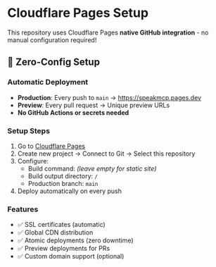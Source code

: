 # Cloudflare Pages Setup

This repository uses Cloudflare Pages **native GitHub integration** - no manual configuration required!

## 🚀 Zero-Config Setup

### Automatic Deployment
- **Production**: Every push to `main` → https://speakmcp.pages.dev
- **Preview**: Every pull request → Unique preview URLs
- **No GitHub Actions or secrets needed**

### Setup Steps
1. Go to [Cloudflare Pages](https://dash.cloudflare.com/pages)
2. Create new project → Connect to Git → Select this repository
3. Configure:
   - Build command: *(leave empty for static site)*
   - Build output directory: `/`
   - Production branch: `main`
4. Deploy automatically on every push

### Features
- ✅ SSL certificates (automatic)
- ✅ Global CDN distribution
- ✅ Atomic deployments (zero downtime)
- ✅ Preview deployments for PRs
- ✅ Custom domain support (optional)
